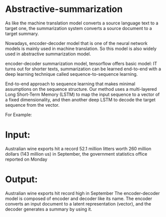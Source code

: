 # Abstractive-summarization

As like the machine translation model converts a source language text to a target one, the summarization system converts a source document to a target summary.

Nowadays, encoder-decoder model that is one of the neural network models is mainly used in machine translation. So this model is also widely used in abstractive summarization model.

encoder-decoder summarization model, tensorflow offers basic model: IT turns out for shorter texts, summarization can be learned end-to-end with a deep learning technique called sequence-to-sequence learning.

End-to-end approach to sequence learning that makes minimal assumptions on the sequence structure. Our method uses a multi-layered Long Short-Term Memory (LSTM) to map the input sequence to a vector of a fixed dimensionality, and then another deep LSTM to decode the target sequence from the vector.

For Example:
# Input:
Australian wine exports hit a record 52.1 million litters worth 260 million dollars (143 million us) in September, the government statistics office reported on Monday
# Output:
Australian wine exports hit record high in September
The encoder-decoder model is composed of encoder and decoder like its name. The encoder converts an input document to a latent representation (vector), and the decoder generates a summary by using it.
